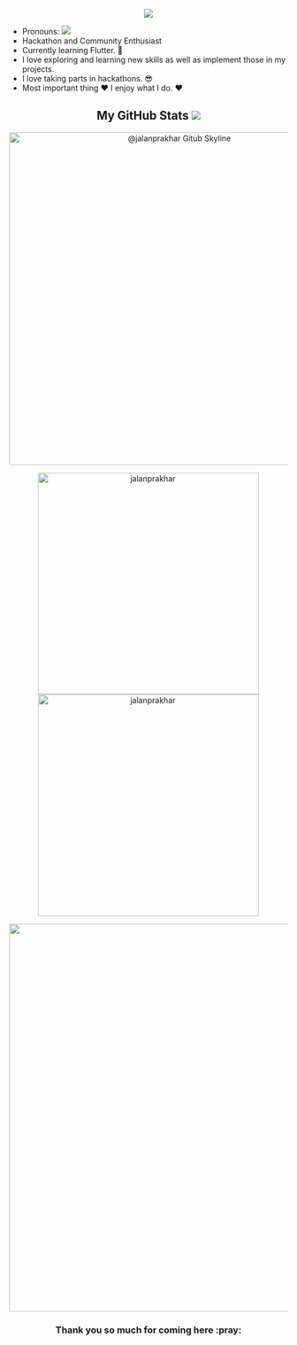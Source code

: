 <!-- markdownlint-disable-next-line -->
<p align="center"><img src="https://github-hero-readme.vercel.app/api?username=jalanprakhar"/>

- Pronouns: <img src="https://raw.githubusercontent.com/ashwinexe/ColoredBadges/master/svg/pronouns/hehim.svg">
- Hackathon and Community Enthusiast
- Currently learning Flutter. :star_struck:
- I love exploring and learning new skills as well as implement those in my projects.
- I love taking parts in hackathons. :sunglasses:
- Most important thing :heart: I enjoy what I do. :heart:

<h2 align="center">My GitHub Stats <img src="https://github.githubassets.com/images/spinners/octocat-spinner-64.gif"/></h2>

<p align="center"><img src="https://github.com/jalanprakhar/jalanprakhar/blob/main/ezgif.com-gif-maker.gif" alt="@jalanprakhar Gitub Skyline" width="600" /></p>

<p align="center"><img src="https://github-readme-stats.vercel.app/api?username=jalanprakhar&theme=dracula&show_icons=true" alt="jalanprakhar" width="400" />
<img src="http://github-readme-streak-stats.herokuapp.com?user=jalanprakhar&theme=dracula&hide_border=false" alt ="jalanprakhar" width="400" />
</p>

<p align="center"> <img src="https://github.com/jalanprakhar/jalanprakhar/blob/output/github-contribution-grid-snake.svg" width="700" /> </p>

<h3 align="center">Thank you so much for coming here :pray:</h3>
